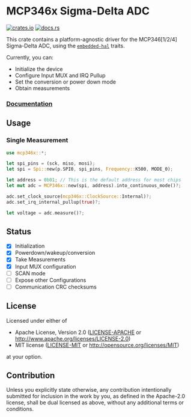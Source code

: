 # MCP346x Sigma-Delta ADC 

[![crates.io](https://img.shields.io/crates/v/mcp346x)](https://crates.io/crates/mcp346x)
[![docs.rs](https://img.shields.io/docsrs/mcp346x)](https://docs.rs/mcp346x)

This crate contains a platform-agnostic driver for the MCP346[1/2/4] Sigma-Delta ADC, using the [`embedded-hal`](https://github.com/rust-embedded/embedded-hal) traits.

Currently, you can:

- Initialize the device
- Configure Input MUX and IRQ Pullup
- Set the conversion or power down mode
- Obtain measurements

### [Documentation](https://docs.rs/mcp346x)


## Usage

### Single Measurement

```rust ignore
use mcp346x::*;

let spi_pins = (sck, miso, mosi);
let spi = Spi::new(p.SPI0, spi_pins, Frequency::K500, MODE_0);

let address = 0b01; // This is the default address for most chips
let mut adc = MCP346x::new(spi, address).into_continuous_mode()?;

adc.set_clock_source(mcp346x::ClockSource::Internal)?;
adc.set_irq_internal_pullup(true)?;

let voltage = adc.measure()?;
```

## Status

- [x] Initialization
- [x] Powerdown/wakeup/conversion
- [x] Take Measurements
- [x] Input MUX configuration
- [ ] SCAN mode
- [ ] Expose other Configurations
- [ ] Communication CRC checksums

## License

Licensed under either of

 * Apache License, Version 2.0
   ([LICENSE-APACHE](LICENSE-APACHE) or http://www.apache.org/licenses/LICENSE-2.0)
 * MIT license
   ([LICENSE-MIT](LICENSE-MIT) or http://opensource.org/licenses/MIT)

at your option.

## Contribution

Unless you explicitly state otherwise, any contribution intentionally submitted
for inclusion in the work by you, as defined in the Apache-2.0 license, shall be
dual licensed as above, without any additional terms or conditions.
